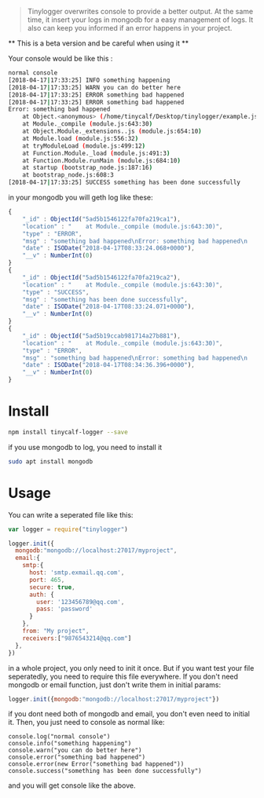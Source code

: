 > Tinylogger overwrites console to provide a better output. At the same time, it insert your logs in mongodb for a easy management of logs. It also can keep you informed if an error happens in your project.

** This is a beta version and be careful when using it **

Your console would be like this :
```bash
normal console
[2018-04-17|17:33:25] INFO something happening
[2018-04-17|17:33:25] WARN you can do better here
[2018-04-17|17:33:25] ERROR something bad happened
[2018-04-17|17:33:25] ERROR something bad happened
Error: something bad happened
    at Object.<anonymous> (/home/tinycalf/Desktop/tinylogger/example.js:25:15)
    at Module._compile (module.js:643:30)
    at Object.Module._extensions..js (module.js:654:10)
    at Module.load (module.js:556:32)
    at tryModuleLoad (module.js:499:12)
    at Function.Module._load (module.js:491:3)
    at Function.Module.runMain (module.js:684:10)
    at startup (bootstrap_node.js:187:16)
    at bootstrap_node.js:608:3
[2018-04-17|17:33:25] SUCCESS something has been done successfully
```
in your mongodb you will geth log like these:

```javascript
{
    "_id" : ObjectId("5ad5b1546122fa70fa219ca1"),
    "location" : "    at Module._compile (module.js:643:30)",
    "type" : "ERROR",
    "msg" : "something bad happened\nError: something bad happened\n    at Object.<anonymous> (/home/tinycalf/Desktop/tinylogger/example.js:12:15)\n    at Module._compile (module.js:643:30)\n    at Object.Module._extensions..js (module.js:654:10)\n    at Module.load (module.js:556:32)\n    at tryModuleLoad (module.js:499:12)\n    at Function.Module._load (module.js:491:3)\n    at Function.Module.runMain (module.js:684:10)\n    at startup (bootstrap_node.js:187:16)\n    at bootstrap_node.js:608:3",
    "date" : ISODate("2018-04-17T08:33:24.068+0000"),
    "__v" : NumberInt(0)
}
{
    "_id" : ObjectId("5ad5b1546122fa70fa219ca2"),
    "location" : "    at Module._compile (module.js:643:30)",
    "type" : "SUCCESS",
    "msg" : "something has been done successfully",
    "date" : ISODate("2018-04-17T08:33:24.071+0000"),
    "__v" : NumberInt(0)
}
{
    "_id" : ObjectId("5ad5b19ccab981714a27b881"),
    "location" : "    at Module._compile (module.js:643:30)",
    "type" : "ERROR",
    "msg" : "something bad happened\nError: something bad happened\n    at Object.<anonymous> (/home/tinycalf/Desktop/tinylogger/example.js:12:15)\n    at Module._compile (module.js:643:30)\n    at Object.Module._extensions..js (module.js:654:10)\n    at Module.load (module.js:556:32)\n    at tryModuleLoad (module.js:499:12)\n    at Function.Module._load (module.js:491:3)\n    at Function.Module.runMain (module.js:684:10)\n    at startup (bootstrap_node.js:187:16)\n    at bootstrap_node.js:608:3",
    "date" : ISODate("2018-04-17T08:34:36.396+0000"),
    "__v" : NumberInt(0)
}
```

# Install
```bash
npm install tinycalf-logger --save
```
if you use mongodb to log, you need to install it
```bash
sudo apt install mongodb
```
# Usage
You can write a seperated file like this:
```javascript
var logger = require("tinylogger")

logger.init({
  mongodb:"mongodb://localhost:27017/myproject",
  email:{
    smtp:{
      host: 'smtp.exmail.qq.com',
      port: 465,
      secure: true,
      auth: {
        user: '123456789@qq.com',
        pass: 'password'
      }
    },
    from: "My project",
    receivers:["9876543214@qq.com"]
  },
})
```
in a whole project, you only need to init it once. But if you want test your file seperatedly, you need to require this file everywhere. If you don't need mongodb or email function, just don't write them in initial params:
```javascript
logger.init({mongodb:"mongodb://localhost:27017/myproject"})
```
if you dont need both of mongodb and email, you don't even need to initial it.
Then, you just need to console as normal like:
```
console.log("normal console")
console.info("something happening")
console.warn("you can do better here")
console.error("something bad happened")
console.error(new Error("something bad happened"))
console.success("something has been done successfully")
```
and you will get console like the above.

